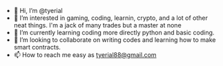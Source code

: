 - 👋 Hi, I’m @tyerial
- 👀 I’m interested in gaming, coding, learnin, crypto, and a lot of other neat things. I'm a jack of many trades but a master at none  
- 🌱 I’m currently learning coding more directly python and basic coding.
- 💞️ I’m looking to collaborate on writing codes and learning how to make smart contracts.
- 📫 How to reach me easy as tyerial88@gmail.com 


